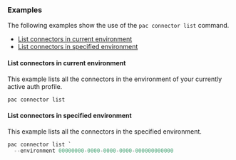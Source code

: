### Examples

The following examples show the use of the `pac connector list` command.

- [List connectors in current environment](#list-connectors-in-current-environment)
- [List connectors in specified environment](#list-connectors-in-specified-environment)

#### List connectors in current environment

This example lists all the connectors in the environment of your currently active auth profile.

```powershell
pac connector list
```

#### List connectors in specified environment

This example lists all the connectors in the specified environment.

```powershell
pac connector list `
  --environment 00000000-0000-0000-0000-000000000000
```
